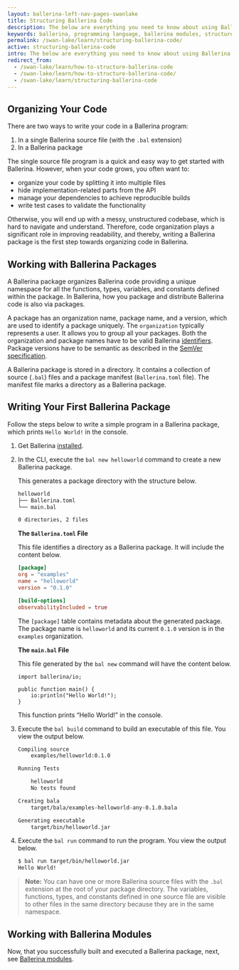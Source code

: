 ```yaml
---
layout: ballerina-left-nav-pages-swanlake
title: Structuring Ballerina Code
description: The below are everything you need to know about using Ballerina packages to structure your code. It also introduces the package-related commands in the `ballerina` command-line tool.
keywords: ballerina, programming language, ballerina modules, structure code
permalink: /swan-lake/learn/structuring-ballerina-code/
active: structuring-ballerina-code
intro: The below are everything you need to know about using Ballerina packages to structure your code. It also introduces the package-related commands in the `ballerina` command-line tool.
redirect_from:
  - /swan-lake/learn/how-to-structure-ballerina-code
  - /swan-lake/learn/how-to-structure-ballerina-code/
  - /swan-lake/learn/structuring-ballerina-code
---
```


## Organizing Your Code

There are two ways to write your code in a Ballerina program: 

1. In a single Ballerina source file (with the `.bal` extension)
2. In a Ballerina package

The single source file program is a quick and easy way to get started with Ballerina. However, when your code grows, you often want to:
- organize your code by splitting it into multiple files 
- hide implementation-related parts from the API
- manage your dependencies to achieve reproducible builds
- write test cases to validate the functionality

Otherwise, you will end up with a messy, unstructured codebase, which is hard to navigate and understand. Therefore, code organization plays a significant role in improving readability, and thereby, writing a Ballerina package is the first step towards organizing code in Ballerina.

## Working with Ballerina Packages

A Ballerina package organizes Ballerina code providing a unique namespace for all the functions, types, variables, and constants defined within the package. In Ballerina, how you package and distribute Ballerina code is also via packages. 

A package has an organization name, package name, and a version, which are used to identify a package uniquely. The `organization` typically represents a user. It allows you to group all your packages. Both the organization and package names have to be valid Ballerina [identifiers](/spec/lang/master/#identifier). Package versions have to be semantic as described in the [SemVer specification](https://semver.org/).  

A Ballerina package is stored in a directory. It contains a collection of source (`.bal`) files and a package manifest (`Ballerina.toml` file). The manifest file marks a directory as a Ballerina package.

## Writing Your First Ballerina Package

Follow the steps below to write a simple program in a Ballerina package, which prints `Hello World!` in the console. 

1. Get Ballerina [installed](/swan-lake/learn/installing-ballerina).

2. In the CLI, execute the `bal new helloworld` command to create a new Ballerina package.

    This generates a package directory with the structure below. 

    ```bash
    helloworld
    ├── Ballerina.toml
    └── main.bal
    
    0 directories, 2 files
    ```

    **The `Ballerina.toml` File**

    This file identifies a directory as a Ballerina package. It will include the content below.

    ```toml
    [package]
    org = "examples"
    name = "helloworld"
    version = "0.1.0"

    [build-options]
    observabilityIncluded = true
    ```

    The `[package]` table contains metadata about the generated package. The package name is `helloworld` and its current `0.1.0` version is in the `examples` organization. 

    **The `main.bal` File**

    This file generated by the `bal new` command will have the content below.

    ```ballerina
    import ballerina/io;

    public function main() {
        io:println("Hello World!");
    }
    ```

    This function prints “Hello World!” in the console. 

3. Execute the `bal build` command to build an executable of this file. You view the output below.

    ```bash
    Compiling source
        examples/helloworld:0.1.0
    
    Running Tests
    
        helloworld
        No tests found
    
    Creating bala
        target/bala/examples-helloworld-any-0.1.0.bala
    
    Generating executable
        target/bin/helloworld.jar
    ```

4. Execute the `bal run` command to run the program. You view the output below.

    ```bash
   $ bal run target/bin/helloworld.jar
    Hello World!
    ```

>**Note:** You can have one or more Ballerina source files with the `.bal` extension at the root of your package directory. The variables, functions, types, and constants defined in one source file are visible to other files in the same directory because they are in the same namespace. 

## Working with Ballerina Modules

Now, that you successfully built and executed a Ballerina package, next, see [Ballerina modules](/swan-lake/learn/structuring-ballerina-code/working-with-ballerina-modules).  

<style> #tree-expand-all, #tree-collapse-all, .cTocElements {display:none;} .cGitButtonContainer {padding-left: 40px;} </style>




